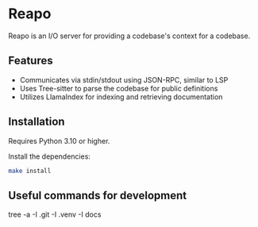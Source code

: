 # Reapo

Reapo is an I/O server for providing a codebase's context for a codebase.

## Features

- Communicates via stdin/stdout using JSON-RPC, similar to LSP
- Uses Tree-sitter to parse the codebase for public definitions
- Utilizes LlamaIndex for indexing and retrieving documentation

## Installation

Requires Python 3.10 or higher.

Install the dependencies:

```bash
make install
```

## Useful commands for development

tree -a -I .git -I .venv -I docs
